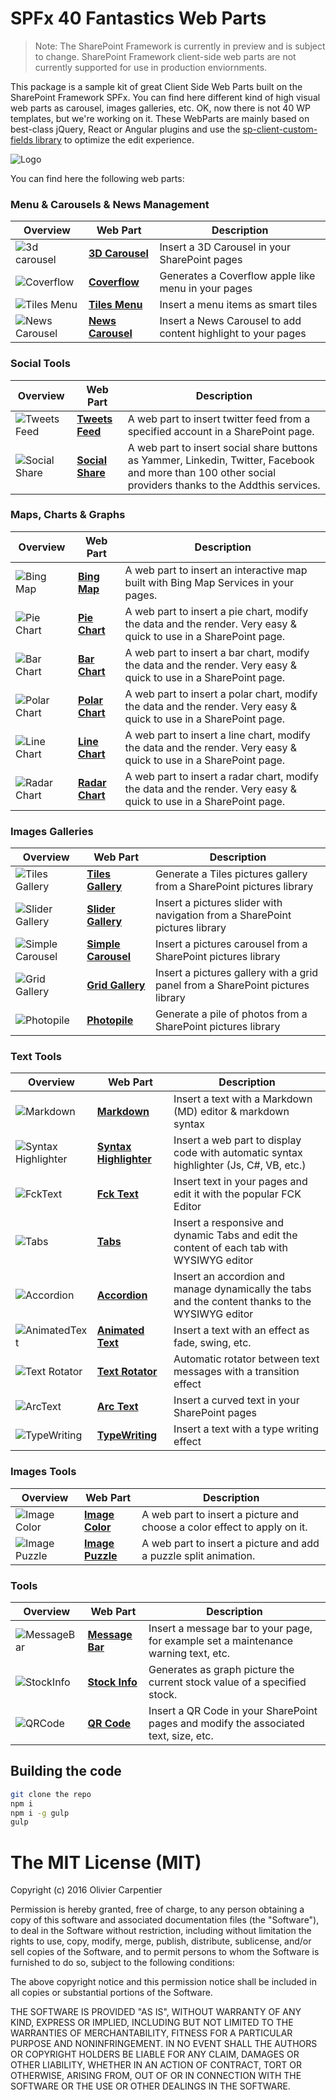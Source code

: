 # SPFx 40 Fantastics Web Parts

> Note: The SharePoint Framework is currently in preview and is subject to change. SharePoint Framework client-side web parts are not currently supported for use in production enviornments.

This package is a sample kit of great Client Side Web Parts built on the SharePoint Framework SPFx.
You can find here different kind of high visual web parts as carousel, images galleries, etc. OK, now there is not 40 WP templates, but we're working on it.
These WebParts are mainly based on best-class jQuery, React or Angular plugins and use the [sp-client-custom-fields library](https://github.com/OlivierCC/sp-client-custom-fields) to optimize the edit experience.

![Logo](./assets/logo.png)

You can find here the following web parts:

### Menu & Carousels & News Management

Overview |  Web Part |  Description
------------ | ----------- | -----------
![3d carousel](./assets/overview3dcarousel.png) | [**3D Carousel**](https://github.com/OlivierCC/spfx-40-fantastics/wiki/3D-Carousel) | Insert a 3D Carousel in your SharePoint pages
![Coverflow](./assets/overviewcoverflow.png) | [**Coverflow**](https://github.com/OlivierCC/spfx-40-fantastics/wiki/Coverflow) | Generates a Coverflow apple like menu in your pages
![Tiles Menu](./assets/overviewtilesmenu.png) | [**Tiles Menu**](https://github.com/OlivierCC/spfx-40-fantastics/wiki/Tiles-Menu) | Insert a menu items as smart tiles
![News Carousel](./assets/overviewnewscarousel.png) | [**News Carousel**](https://github.com/OlivierCC/spfx-40-fantastics/wiki/News-Carousel) | Insert a News Carousel to add content highlight to your pages

### Social Tools

Overview |  Web Part |  Description
------------ | ----------- | -----------
![Tweets Feed](./assets/overviewtweedsfeed.png) | [**Tweets Feed**](https://github.com/OlivierCC/spfx-40-fantastics/wiki/Tweets-Feed) |  A web part to insert twitter feed from a specified account in a SharePoint page.
![Social Share](./assets/overviewtsocialshare.png) | [**Social Share**](https://github.com/OlivierCC/spfx-40-fantastics/wiki/Social-Share) |  A web part to insert social share buttons as Yammer, Linkedin, Twitter, Facebook and more than 100 other social providers thanks to the Addthis services.

### Maps, Charts & Graphs

Overview |  Web Part |  Description
------------ | ----------- | -----------
![Bing Map](./assets/overviewbingmap.png) | [**Bing Map**](https://github.com/OlivierCC/spfx-40-fantastics/wiki/Bing-Map) |  A web part to insert an interactive map built with Bing Map Services in your pages.
![Pie Chart](./assets/overviewpiechart.png) | [**Pie Chart**](https://github.com/OlivierCC/spfx-40-fantastics/wiki/Pie-Chart) |  A web part to insert a pie chart, modify the data and the render. Very easy & quick to use in a SharePoint page.
![Bar Chart](./assets/overviewbarchart.png) | [**Bar Chart**](https://github.com/OlivierCC/spfx-40-fantastics/wiki/Bar-Chart) |  A web part to insert a bar chart, modify the data and the render. Very easy & quick to use in a SharePoint page.
![Polar Chart](./assets/overviewpolarchart.png) | [**Polar Chart**](https://github.com/OlivierCC/spfx-40-fantastics/wiki/Polar-Chart) |  A web part to insert a polar chart, modify the data and the render. Very easy & quick to use in a SharePoint page.
![Line Chart](./assets/overviewlinechart.png) | [**Line Chart**](https://github.com/OlivierCC/spfx-40-fantastics/wiki/Line-Chart) |  A web part to insert a line chart, modify the data and the render. Very easy & quick to use in a SharePoint page.
![Radar Chart](./assets/overviewradarchart.png) | [**Radar Chart**](https://github.com/OlivierCC/spfx-40-fantastics/wiki/Radar-Chart) |  A web part to insert a radar chart, modify the data and the render. Very easy & quick to use in a SharePoint page.

### Images Galleries

Overview |  Web Part |  Description
------------ | ----------- | -----------
![Tiles Gallery](./assets/overviewtilesgallery.png) | [**Tiles Gallery**](https://github.com/OlivierCC/spfx-40-fantastics/wiki/Tiles-Gallery) |  Generate a Tiles pictures gallery from a SharePoint pictures library
![Slider Gallery ](./assets/overviewslidergallery.png) | [**Slider Gallery**](https://github.com/OlivierCC/spfx-40-fantastics/wiki/Slider-Gallery) | Insert a pictures slider with navigation from a SharePoint pictures library
![Simple Carousel](./assets/overviewsimplecarousel.png) | [**Simple Carousel**](https://github.com/OlivierCC/spfx-40-fantastics/wiki/Simple-Carousel) | Insert a pictures carousel from a SharePoint pictures library
![Grid Gallery](./assets/overviewgridgallery.png) | [**Grid Gallery**](https://github.com/OlivierCC/spfx-40-fantastics/wiki/Grid-Gallery) | Insert a pictures gallery with a grid panel from a SharePoint pictures library
![Photopile](./assets/overviewsliderphotopile.png) | [**Photopile**](https://github.com/OlivierCC/spfx-40-fantastics/wiki/Photopile) | Generate a pile of photos from a SharePoint pictures library

### Text Tools

Overview |  Web Part |  Description
------------ | ----------- | -----------
![Markdown](./assets/overviewmarkdown.png) | [**Markdown**](https://github.com/OlivierCC/spfx-40-fantastics/wiki/Markdown) | Insert a text with a Markdown (MD) editor & markdown syntax
![Syntax Highlighter](./assets/overviewsyntaxhighlighter.png) | [**Syntax Highlighter**](https://github.com/OlivierCC/spfx-40-fantastics/wiki/Syntax-Highlighter) | Insert a web part to display code with automatic syntax highlighter (Js, C#, VB, etc.)
![FckText](./assets/overviewfcktextsmall.png) | [**Fck Text**](https://github.com/OlivierCC/spfx-40-fantastics/wiki/Fck-Text) | Insert text in your pages and edit it with the popular FCK Editor
![Tabs](./assets/overviewtabs.png) | [**Tabs**](https://github.com/OlivierCC/spfx-40-fantastics/wiki/Tabs) | Insert a responsive and dynamic Tabs and edit the content of each tab with WYSIWYG editor
![Accordion](./assets/overviewaccordion.png) | [**Accordion**](https://github.com/OlivierCC/spfx-40-fantastics/wiki/Accordion) | Insert an accordion and manage dynamically the tabs and the content thanks to the WYSIWYG editor
![AnimatedText](./assets/overviewanimatedtext.png) | [**Animated Text**](https://github.com/OlivierCC/spfx-40-fantastics/wiki/AnimatedText) | Insert a text with an effect as fade, swing, etc.
![Text Rotator](./assets/overviewtextrotator.png) | [**Text Rotator**](https://github.com/OlivierCC/spfx-40-fantastics/wiki/Text-Rotator) | Automatic rotator between text messages with a transition effect
![ArcText](./assets/overviewarctext.png) | [**Arc Text**](https://github.com/OlivierCC/spfx-40-fantastics/wiki/ArcText) | Insert a curved text in your SharePoint pages
![TypeWriting](./assets/overviewtypewriting.png) | [**TypeWriting**](https://github.com/OlivierCC/spfx-40-fantastics/wiki/Type-Writing) | Insert a text with a type writing effect

### Images Tools

Overview |  Web Part |  Description
------------ | ----------- | -----------
![Image Color](./assets/overviewimagecolor.png) | [**Image Color**](https://github.com/OlivierCC/spfx-40-fantastics/wiki/Image-Color) |  A web part to insert a picture and choose a color effect to apply on it.
![Image Puzzle](./assets/overviewimagepuzzle.png) | [**Image Puzzle**](https://github.com/OlivierCC/spfx-40-fantastics/wiki/Image-Puzzle) |  A web part to insert a picture and add a puzzle split animation.

### Tools

Overview |  Web Part |  Description
------------ | ----------- | -----------
![MessageBar](./assets/overviewmessagebar.png) | [**Message Bar**](https://github.com/OlivierCC/spfx-40-fantastics/wiki/Message-Bar) | Insert a message bar to your page, for example set a maintenance warning text, etc.
![StockInfo](./assets/overviewstockinfo.png) | [**Stock Info**](https://github.com/OlivierCC/spfx-40-fantastics/wiki/Stock-Info) | Generates as graph picture the current stock value of a specified stock.
![QRCode](./assets/overviewqrcode.png) | [**QR Code**](https://github.com/OlivierCC/spfx-40-fantastics/wiki/QR-Code) | Insert a QR Code in your SharePoint pages and modify the associated text, size, etc.

## Building the code

```bash
git clone the repo
npm i
npm i -g gulp
gulp
```

# The MIT License (MIT)

Copyright (c) 2016 Olivier Carpentier

Permission is hereby granted, free of charge, to any person obtaining a copy of this software and associated documentation files (the "Software"), to deal in the Software without restriction, including without limitation the rights to use, copy, modify, merge, publish, distribute, sublicense, and/or sell copies of the Software, and to permit persons to whom the Software is furnished to do so, subject to the following conditions:

The above copyright notice and this permission notice shall be included in all copies or substantial portions of the Software.

THE SOFTWARE IS PROVIDED "AS IS", WITHOUT WARRANTY OF ANY KIND, EXPRESS OR IMPLIED, INCLUDING BUT NOT LIMITED TO THE WARRANTIES OF MERCHANTABILITY, FITNESS FOR A PARTICULAR PURPOSE AND NONINFRINGEMENT. IN NO EVENT SHALL THE AUTHORS OR COPYRIGHT HOLDERS BE LIABLE FOR ANY CLAIM, DAMAGES OR OTHER LIABILITY, WHETHER IN AN ACTION OF CONTRACT, TORT OR OTHERWISE, ARISING FROM, OUT OF OR IN CONNECTION WITH THE SOFTWARE OR THE USE OR OTHER DEALINGS IN THE SOFTWARE.
